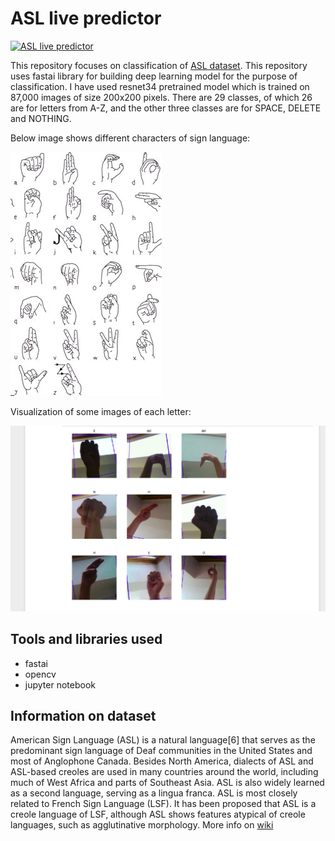# ASL live predictor

[![ASL live predictor](http://img.youtube.com/vi/anJUG5BumEs/0.jpg)](http://www.youtube.com/watch?v=anJUG5BumEs)

This repository focuses on classification of [ASL  dataset](https://www.kaggle.com/grassknoted/asl-alphabet). This repository uses fastai library for building deep learning model for the purpose of classification. I have used resnet34 pretrained model which is trained on 87,000 images of size 200x200 pixels. There are 29 classes, of which 26 are for letters from A-Z, and the other three classes are for SPACE, DELETE and NOTHING.

Below image shows different characters of sign language:

![alt text](ground_truth.jpg "Signs")

Visualization of some images of each letter:

![Visualisation](signs_batch.png)

## Tools and libraries used

* fastai
* opencv
* jupyter notebook

## Information on dataset
American Sign Language (ASL) is a natural language[6] that serves as the predominant sign language of Deaf communities in the United States and most of Anglophone Canada. Besides North America, dialects of ASL and ASL-based creoles are used in many countries around the world, including much of West Africa and parts of Southeast Asia. ASL is also widely learned as a second language, serving as a lingua franca. ASL is most closely related to French Sign Language (LSF). It has been proposed that ASL is a creole language of LSF, although ASL shows features atypical of creole languages, such as agglutinative morphology. More info on [wiki](https://en.wikipedia.org/wiki/American_Sign_Language)

